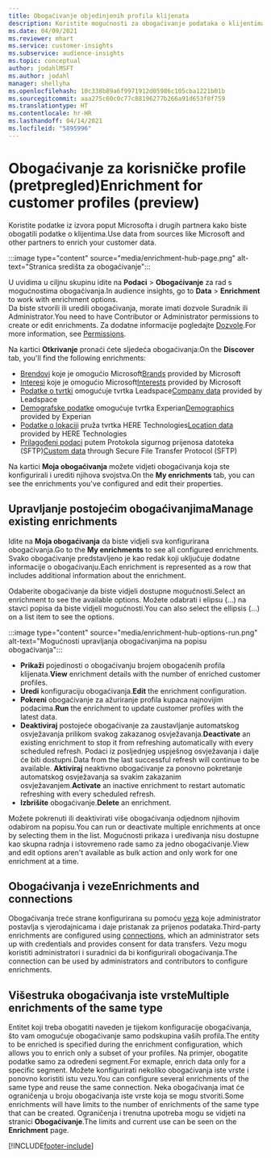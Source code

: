 ```yaml
---
title: Obogaćivanje objedinjenih profila klijenata
description: Koristite mogućnosti za obogaćivanje podataka o klijentima.
ms.date: 04/09/2021
ms.reviewer: mhart
ms.service: customer-insights
ms.subservice: audience-insights
ms.topic: conceptual
author: jodahlMSFT
ms.author: jodahl
manager: shellyha
ms.openlocfilehash: 10c338b89a6f9971912d05986c105cba1221b01b
ms.sourcegitcommit: aaa275c60c0c77c88196277b266a91d653f8f759
ms.translationtype: HT
ms.contentlocale: hr-HR
ms.lasthandoff: 04/14/2021
ms.locfileid: "5895996"
---
```

# <a name="enrichment-for-customer-profiles-preview"></a><span data-ttu-id="8bf87-103">Obogaćivanje za korisničke profile (pretpregled)</span><span class="sxs-lookup"><span data-stu-id="8bf87-103">Enrichment for customer profiles (preview)</span></span>

<span data-ttu-id="8bf87-104">Koristite podatke iz izvora poput Microsofta i drugih partnera kako biste obogatili podatke o klijentima.</span><span class="sxs-lookup"><span data-stu-id="8bf87-104">Use data from sources like Microsoft and other partners to enrich your customer data.</span></span>

:::image type="content" source="media/enrichment-hub-page.png" alt-text="Stranica središta za obogaćivanje":::

<span data-ttu-id="8bf87-106">U uvidima u ciljnu skupinu idite na **Podaci** > **Obogaćivanje** za rad s mogućnostima obogaćivanja.</span><span class="sxs-lookup"><span data-stu-id="8bf87-106">In audience insights, go to **Data** > **Enrichment** to work with enrichment options.</span></span>    
<span data-ttu-id="8bf87-107">Da biste stvorili ili uredili obogaćivanja, morate imati dozvole Suradnik ili Administrator.</span><span class="sxs-lookup"><span data-stu-id="8bf87-107">You need to have Contributor or Administrator permissions to create or edit enrichments.</span></span> <span data-ttu-id="8bf87-108">Za dodatne informacije pogledajte [Dozvole](permissions.md).</span><span class="sxs-lookup"><span data-stu-id="8bf87-108">For more information, see [Permissions](permissions.md).</span></span>

<span data-ttu-id="8bf87-109">Na kartici **Otkrivanje** pronaći ćete sljedeća obogaćivanja:</span><span class="sxs-lookup"><span data-stu-id="8bf87-109">On the **Discover** tab, you'll find the following enrichments:</span></span>

- <span data-ttu-id="8bf87-110">[Brendovi](enrichment-microsoft.md) koje je omogućio Microsoft</span><span class="sxs-lookup"><span data-stu-id="8bf87-110">[Brands](enrichment-microsoft.md) provided by Microsoft</span></span>
- <span data-ttu-id="8bf87-111">[Interesi](enrichment-microsoft.md) koje je omogućio Microsoft</span><span class="sxs-lookup"><span data-stu-id="8bf87-111">[Interests](enrichment-microsoft.md) provided by Microsoft</span></span>
- <span data-ttu-id="8bf87-112">[Podatke o tvrtki](enrichment-leadspace.md) omogućuje tvrtka Leadspace</span><span class="sxs-lookup"><span data-stu-id="8bf87-112">[Company data](enrichment-leadspace.md) provided by Leadspace</span></span>
- <span data-ttu-id="8bf87-113">[Demografske podatke](enrichment-experian.md) omogućuje tvrtka Experian</span><span class="sxs-lookup"><span data-stu-id="8bf87-113">[Demographics](enrichment-experian.md) provided by Experian</span></span>
- <span data-ttu-id="8bf87-114">[Podatke o lokaciji](enrichment-here.md) pruža tvrtka HERE Technologies</span><span class="sxs-lookup"><span data-stu-id="8bf87-114">[Location data](enrichment-here.md) provided by HERE Technologies</span></span>
- <span data-ttu-id="8bf87-115">[Prilagođeni podaci](enrichment-SFTP-custom-import.md) putem Protokola sigurnog prijenosa datoteka (SFTP)</span><span class="sxs-lookup"><span data-stu-id="8bf87-115">[Custom data](enrichment-SFTP-custom-import.md) through Secure File Transfer Protocol (SFTP)</span></span>

<span data-ttu-id="8bf87-116">Na kartici **Moja obogaćivanja** možete vidjeti obogaćivanja koja ste konfigurirali i urediti njihova svojstva.</span><span class="sxs-lookup"><span data-stu-id="8bf87-116">On the **My enrichments** tab, you can see the enrichments you've configured and edit their properties.</span></span>

## <a name="manage-existing-enrichments"></a><span data-ttu-id="8bf87-117">Upravljanje postojećim obogaćivanjima</span><span class="sxs-lookup"><span data-stu-id="8bf87-117">Manage existing enrichments</span></span>

<span data-ttu-id="8bf87-118">Idite na **Moja obogaćivanja** da biste vidjeli sva konfigurirana obogaćivanja.</span><span class="sxs-lookup"><span data-stu-id="8bf87-118">Go to the **My enrichments** to see all configured enrichments.</span></span> <span data-ttu-id="8bf87-119">Svako obogaćivanje predstavljeno je kao redak koji uključuje dodatne informacije o obogaćivanju.</span><span class="sxs-lookup"><span data-stu-id="8bf87-119">Each enrichment is represented as a row that includes additional information about the enrichment.</span></span>

<span data-ttu-id="8bf87-120">Odaberite obogaćivanje da biste vidjeli dostupne mogućnosti.</span><span class="sxs-lookup"><span data-stu-id="8bf87-120">Select an enrichment to see the available options.</span></span> <span data-ttu-id="8bf87-121">Možete odabrati i elipsu (...) na stavci popisa da biste vidjeli mogućnosti.</span><span class="sxs-lookup"><span data-stu-id="8bf87-121">You can also select the ellipsis (...) on a list item to see the options.</span></span>

:::image type="content" source="media/enrichment-hub-options-run.png" alt-text="Mogućnosti upravljanja obogaćivanjima na popisu obogaćivanja":::

- <span data-ttu-id="8bf87-123">**Prikaži** pojedinosti o obogaćivanju brojem obogaćenih profila klijenata.</span><span class="sxs-lookup"><span data-stu-id="8bf87-123">**View** enrichment details with the number of enriched customer profiles.</span></span>
- <span data-ttu-id="8bf87-124">**Uredi** konfiguraciju obogaćivanja.</span><span class="sxs-lookup"><span data-stu-id="8bf87-124">**Edit** the enrichment configuration.</span></span>
- <span data-ttu-id="8bf87-125">**Pokreni** obogaćivanje za ažuriranje profila kupaca najnovijim podacima.</span><span class="sxs-lookup"><span data-stu-id="8bf87-125">**Run** the enrichment to update customer profiles with the latest data.</span></span>
- <span data-ttu-id="8bf87-126">**Deaktiviraj** postojeće obogaćivanje za zaustavljanje automatskog osvježavanja prilikom svakog zakazanog osvježavanja.</span><span class="sxs-lookup"><span data-stu-id="8bf87-126">**Deactivate** an existing enrichment to stop it from refreshing automatically with every scheduled refresh.</span></span> <span data-ttu-id="8bf87-127">Podaci iz posljednjeg uspješnog osvježavanja i dalje će biti dostupni.</span><span class="sxs-lookup"><span data-stu-id="8bf87-127">Data from the last successful refresh will continue to be available.</span></span> <span data-ttu-id="8bf87-128">**Aktiviraj** neaktivno obogaćivanje za ponovno pokretanje automatskog osvježavanja sa svakim zakazanim osvježavanjem.</span><span class="sxs-lookup"><span data-stu-id="8bf87-128">**Activate** an inactive enrichment to restart automatic refreshing with every scheduled refresh.</span></span>
- <span data-ttu-id="8bf87-129">**Izbrišite** obogaćivanje.</span><span class="sxs-lookup"><span data-stu-id="8bf87-129">**Delete** an enrichment.</span></span>

<span data-ttu-id="8bf87-130">Možete pokrenuti ili deaktivirati više obogaćivanja odjednom njihovim odabirom na popisu.</span><span class="sxs-lookup"><span data-stu-id="8bf87-130">You can run or deactivate multiple enrichments at once by selecting them in the list.</span></span> <span data-ttu-id="8bf87-131">Mogućnosti prikaza i uređivanja nisu dostupne kao skupna radnja i istovremeno rade samo za jedno obogaćivanje.</span><span class="sxs-lookup"><span data-stu-id="8bf87-131">View and edit options aren't available as bulk action and only work for one enrichment at a time.</span></span>

## <a name="enrichments-and-connections"></a><span data-ttu-id="8bf87-132">Obogaćivanja i veze</span><span class="sxs-lookup"><span data-stu-id="8bf87-132">Enrichments and connections</span></span>

<span data-ttu-id="8bf87-133">Obogaćivanja treće strane konfigurirana su pomoću [veza](connections.md) koje administrator postavlja s vjerodajnicama i daje pristanak za prijenos podataka.</span><span class="sxs-lookup"><span data-stu-id="8bf87-133">Third-party enrichments are configured using [connections](connections.md), which an administrator sets up with credentials and provides consent for data transfers.</span></span> <span data-ttu-id="8bf87-134">Vezu mogu koristiti administratori i suradnici da bi konfigurirali obogaćivanja.</span><span class="sxs-lookup"><span data-stu-id="8bf87-134">The connection can be used by administrators and contributors to configure enrichments.</span></span>  

## <a name="multiple-enrichments-of-the-same-type"></a><span data-ttu-id="8bf87-135">Višestruka obogaćivanja iste vrste</span><span class="sxs-lookup"><span data-stu-id="8bf87-135">Multiple enrichments of the same type</span></span>

<span data-ttu-id="8bf87-136">Entitet koji treba obogatiti naveden je tijekom konfiguracije obogaćivanja, što vam omogućuje obogaćivanje samo podskupina vaših profila.</span><span class="sxs-lookup"><span data-stu-id="8bf87-136">The entity to be enriched is specified during the enrichment configuration, which allows you to enrich only a subset of your profiles.</span></span> <span data-ttu-id="8bf87-137">Na primjer, obogatite podatke samo za određeni segment.</span><span class="sxs-lookup"><span data-stu-id="8bf87-137">For exmaple, enrich data only for a specific segment.</span></span> <span data-ttu-id="8bf87-138">Možete konfigurirati nekoliko obogaćivanja iste vrste i ponovno koristiti istu vezu.</span><span class="sxs-lookup"><span data-stu-id="8bf87-138">You can configure several enrichments of the same type and reuse the same connection.</span></span> <span data-ttu-id="8bf87-139">Neka obogaćivanja imat će ograničenja u broju obogaćivanja iste vrste koja se mogu stvoriti.</span><span class="sxs-lookup"><span data-stu-id="8bf87-139">Some enrichments will have limits to the number of enrichments of the same type that can be created.</span></span> <span data-ttu-id="8bf87-140">Ograničenja i trenutna upotreba mogu se vidjeti na stranici **Obogaćivanje**.</span><span class="sxs-lookup"><span data-stu-id="8bf87-140">The limits and current use can be seen on the **Enrichment** page.</span></span>

[!INCLUDE[footer-include](../includes/footer-banner.md)]
